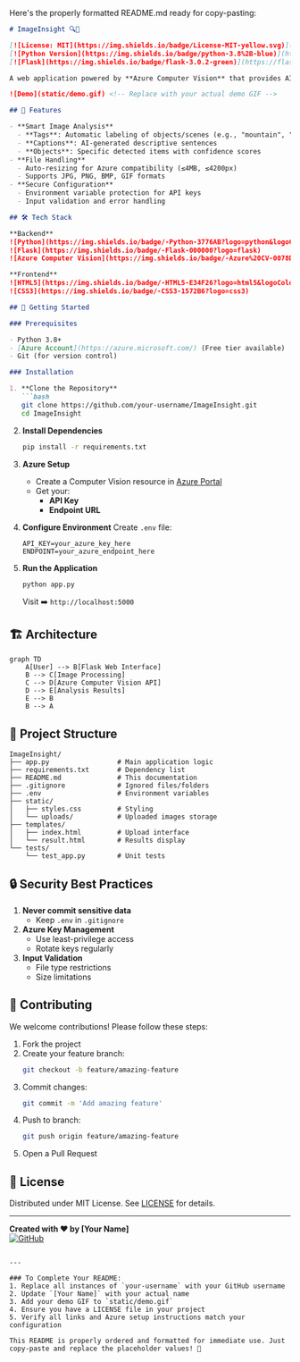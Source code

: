 Here's the properly formatted README.md ready for copy-pasting:

```markdown
# ImageInsight 🔍📸

[![License: MIT](https://img.shields.io/badge/License-MIT-yellow.svg)](https://opensource.org/licenses/MIT)
[![Python Version](https://img.shields.io/badge/python-3.8%2B-blue)](https://www.python.org/)
[![Flask](https://img.shields.io/badge/flask-3.0.2-green)](https://flask.palletsprojects.com/)

A web application powered by **Azure Computer Vision** that provides AI-powered image analysis. Upload any image to get instant insights including tags, descriptive captions, and detected objects.

![Demo](static/demo.gif) <!-- Replace with your actual demo GIF -->

## 🌟 Features

- **Smart Image Analysis**
  - **Tags**: Automatic labeling of objects/scenes (e.g., "mountain", "car")
  - **Captions**: AI-generated descriptive sentences
  - **Objects**: Specific detected items with confidence scores
- **File Handling**
  - Auto-resizing for Azure compatibility (≤4MB, ≤4200px)
  - Supports JPG, PNG, BMP, GIF formats
- **Secure Configuration**
  - Environment variable protection for API keys
  - Input validation and error handling

## 🛠️ Tech Stack

**Backend**  
![Python](https://img.shields.io/badge/-Python-3776AB?logo=python&logoColor=white)
![Flask](https://img.shields.io/badge/-Flask-000000?logo=flask)
![Azure Computer Vision](https://img.shields.io/badge/-Azure%20CV-0078D4?logo=microsoft-azure)

**Frontend**  
![HTML5](https://img.shields.io/badge/-HTML5-E34F26?logo=html5&logoColor=white)
![CSS3](https://img.shields.io/badge/-CSS3-1572B6?logo=css3)

## 🚀 Getting Started

### Prerequisites

- Python 3.8+
- [Azure Account](https://azure.microsoft.com/) (Free tier available)
- Git (for version control)

### Installation

1. **Clone the Repository**
   ```bash
   git clone https://github.com/your-username/ImageInsight.git
   cd ImageInsight
   ```

2. **Install Dependencies**
   ```bash
   pip install -r requirements.txt
   ```

3. **Azure Setup**
   - Create a Computer Vision resource in [Azure Portal](https://portal.azure.com/)
   - Get your:
     - **API Key**
     - **Endpoint URL**

4. **Configure Environment**
   Create `.env` file:
   ```plaintext
   API_KEY=your_azure_key_here
   ENDPOINT=your_azure_endpoint_here
   ```

5. **Run the Application**
   ```bash
   python app.py
   ```
   Visit ➡️ `http://localhost:5000`

## 🏗️ Architecture

```mermaid
graph TD
    A[User] --> B[Flask Web Interface]
    B --> C[Image Processing]
    C --> D[Azure Computer Vision API]
    D --> E[Analysis Results]
    E --> B
    B --> A
```

## 📂 Project Structure

```
ImageInsight/
├── app.py                 # Main application logic
├── requirements.txt       # Dependency list
├── README.md              # This documentation
├── .gitignore             # Ignored files/folders
├── .env                   # Environment variables
├── static/
│   ├── styles.css         # Styling
│   └── uploads/           # Uploaded images storage
├── templates/
│   ├── index.html         # Upload interface
│   └── result.html        # Results display
└── tests/
    └── test_app.py        # Unit tests
```

## 🔒 Security Best Practices

1. **Never commit sensitive data**
   - Keep `.env` in `.gitignore`
2. **Azure Key Management**
   - Use least-privilege access
   - Rotate keys regularly
3. **Input Validation**
   - File type restrictions
   - Size limitations

## 🤝 Contributing

We welcome contributions! Please follow these steps:

1. Fork the project
2. Create your feature branch:
   ```bash
   git checkout -b feature/amazing-feature
   ```
3. Commit changes:
   ```bash
   git commit -m 'Add amazing feature'
   ```
4. Push to branch:
   ```bash
   git push origin feature/amazing-feature
   ```
5. Open a Pull Request

## 📜 License

Distributed under MIT License. See [LICENSE](LICENSE) for details.

---

**Created with ❤️ by [Your Name]**  
[![GitHub](https://img.shields.io/badge/-GitHub-181717?logo=github)](https://github.com/your-username)
```

---

### To Complete Your README:
1. Replace all instances of `your-username` with your GitHub username
2. Update `[Your Name]` with your actual name
3. Add your demo GIF to `static/demo.gif`
4. Ensure you have a LICENSE file in your project
5. Verify all links and Azure setup instructions match your configuration

This README is properly ordered and formatted for immediate use. Just copy-paste and replace the placeholder values! 🚀
